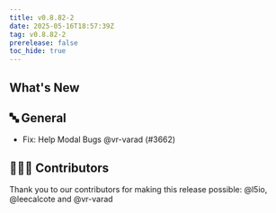 ```yaml
---
title: v0.8.82-2
date: 2025-05-16T18:57:39Z
tag: v0.8.82-2
prerelease: false
toc_hide: true
---
```


## What's New
## 🔤 General
- Fix: Help Modal Bugs @vr-varad (#3662)

## 👨🏽‍💻 Contributors

Thank you to our contributors for making this release possible:
@l5io, @leecalcote and @vr-varad
